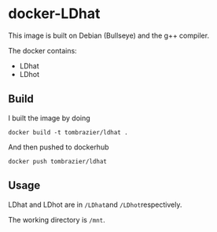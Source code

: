 # docker-LDhat

This image is built on Debian (Bullseye) and the g++ compiler.

The docker contains:
- LDhat
- LDhot

## Build

I built the image by doing

```
docker build -t tombrazier/ldhat .
```

And then pushed to dockerhub

```
docker push tombrazier/ldhat
```

## Usage

LDhat and LDhot are in `/LDhat`and `/LDhot`respectively.

The working directory is `/mnt`.



